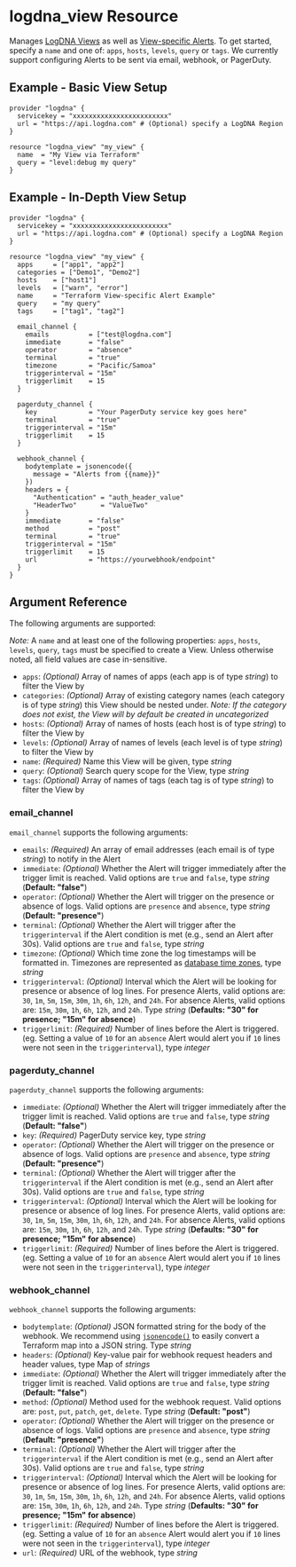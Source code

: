 # logdna_view Resource

Manages [LogDNA Views](https://docs.logdna.com/docs/views) as well as [View-specific Alerts](https://docs.logdna.com/docs/alerts#how-to-attach-an-alert-to-an-existing-view). To get started, specify a `name` and one of: `apps`, `hosts`, `levels`, `query` or `tags`. We currently support configuring Alerts to be sent via email, webhook, or PagerDuty.

## Example - Basic View Setup

```hcl
provider "logdna" {
  servicekey = "xxxxxxxxxxxxxxxxxxxxxxxx"
  url = "https://api.logdna.com" # (Optional) specify a LogDNA Region
}

resource "logdna_view" "my_view" {
  name  = "My View via Terraform"
  query = "level:debug my query"
}
```

## Example - In-Depth View Setup

```hcl
provider "logdna" {
  servicekey = "xxxxxxxxxxxxxxxxxxxxxxxx"
  url = "https://api.logdna.com" # (Optional) specify a LogDNA Region
}

resource "logdna_view" "my_view" {
  apps     = ["app1", "app2"]
  categories = ["Demo1", "Demo2"]
  hosts    = ["host1"]
  levels   = ["warn", "error"]
  name     = "Terraform View-specific Alert Example"
  query    = "my query"
  tags     = ["tag1", "tag2"]

  email_channel {
    emails          = ["test@logdna.com"]
    immediate       = "false"
    operator        = "absence"
    terminal        = "true"
    timezone        = "Pacific/Samoa"
    triggerinterval = "15m"
    triggerlimit    = 15
  }
  
  pagerduty_channel {
    key             = "Your PagerDuty service key goes here"
    terminal        = "true"
    triggerinterval = "15m"
    triggerlimit    = 15
  }

  webhook_channel {
    bodytemplate = jsonencode({
      message = "Alerts from {{name}}"
    })
    headers = {
      "Authentication" = "auth_header_value"
      "HeaderTwo"      = "ValueTwo"
    }
    immediate       = "false"
    method          = "post"
    terminal        = "true"
    triggerinterval = "15m"
    triggerlimit    = 15
    url             = "https://yourwebhook/endpoint"
  }
}
```

## Argument Reference

The following arguments are supported:

_Note:_ A `name` and at least one of the following properties: `apps`, `hosts`, `levels`, `query`, `tags` must be specified to create a View. Unless otherwise noted, all field values are case in-sensitive.
- `apps`: _(Optional)_ Array of names of apps (each app is of type _string_) to filter the View by
- `categories`: _(Optional)_ Array of existing category names (each category is of type _string_) this View should be nested under. _Note: If the category does not exist, the View will by default be created in uncategorized_
- `hosts`: _(Optional)_ Array of names of hosts (each host is of type _string_) to filter the View by
- `levels`: _(Optional)_ Array of names of levels (each level is of type _string_) to filter the View by
- `name`: _(Required)_ Name this View will be given, type _string_
- `query`: _(Optional)_  Search query scope for the View, type _string_
- `tags`: _(Optional)_ Array of names of tags (each tag is of type _string_) to filter the View by

### email_channel

`email_channel` supports the following arguments:

- `emails`: _(Required)_ An array of email addresses (each email is of type _string_) to notify in the Alert
- `immediate`: _(Optional)_ Whether the Alert will trigger immediately after the trigger limit is reached. Valid options are `true` and `false`, type _string_ (**Default: "false"**)
- `operator`: _(Optional)_ Whether the Alert will trigger on the presence or absence of logs. Valid options are `presence` and `absence`, type _string_ (**Default: "presence"**)
- `terminal`: _(Optional)_ Whether the Alert will trigger after the `triggerinterval` if the Alert condition is met (e.g., send an Alert after 30s). Valid options are `true` and `false`, type _string_
- `timezone`: _(Optional)_ Which time zone the log timestamps will be formatted in. Timezones are represented as [database time zones](https://en.wikipedia.org/wiki/List_of_tz_database_time_zones), type _string_
- `triggerinterval`: _(Optional)_ Interval which the Alert will be looking for presence or absence of log lines. For presence Alerts, valid options are: `30`, `1m`, `5m`, `15m`, `30m`, `1h`, `6h`, `12h`, and `24h`. For absence Alerts, valid options are: `15m`, `30m`, `1h`, `6h`, `12h`, and `24h`. Type _string_ (**Defaults: "30" for presence; "15m" for absence**)
- `triggerlimit`: _(Required)_ Number of lines before the Alert is triggered. (eg. Setting a value of `10` for an `absence` Alert would alert you if `10` lines were not seen in the `triggerinterval`), type _integer_

### pagerduty_channel

`pagerduty_channel` supports the following arguments:

- `immediate`: _(Optional)_ Whether the Alert will trigger immediately after the trigger limit is reached. Valid options are `true` and `false`, type _string_ (**Default: "false"**)
- `key`: _(Required)_ PagerDuty service key, type _string_
- `operator`: _(Optional)_ Whether the Alert will trigger on the presence or absence of logs. Valid options are `presence` and `absence`, type _string_ (**Default: "presence"**)
- `terminal`: _(Optional)_ Whether the Alert will trigger after the `triggerinterval` if the Alert condition is met (e.g., send an Alert after 30s). Valid options are `true` and `false`, type _string_
- `triggerinterval`: _(Optional)_ Interval which the Alert will be looking for presence or absence of log lines. For presence Alerts, valid options are: `30`, `1m`, `5m`, `15m`, `30m`, `1h`, `6h`, `12h`, and `24h`. For absence Alerts, valid options are: `15m`, `30m`, `1h`, `6h`, `12h`, and `24h`. Type _string_ (**Defaults: "30" for presence; "15m" for absence**)
- `triggerlimit`: _(Required)_ Number of lines before the Alert is triggered. (eg. Setting a value of `10` for an `absence` Alert would alert you if `10` lines were not seen in the `triggerinterval`), type _integer_

### webhook_channel

`webhook_channel` supports the following arguments:

- `bodytemplate`: _(Optional)_ JSON formatted string for the body of the webhook. We recommend using [`jsonencode()`](https://www.terraform.io/docs/configuration/functions/jsonencode.html) to easily convert a Terraform map into a JSON string. Type _string_
- `headers`: _(Optional)_ Key-value pair for webhook request headers and header values, type Map of _strings_
- `immediate`: _(Optional)_ Whether the Alert will trigger immediately after the trigger limit is reached. Valid options are `true` and `false`, type _string_ (**Default: "false"**)
- `method`: _(Optional)_ Method used for the webhook request. Valid options are: `post`, `put`, `patch`, `get`, `delete`. Type _string_ (**Default: "post"**)
- `operator`: _(Optional)_ Whether the Alert will trigger on the presence or absence of logs. Valid options are `presence` and `absence`, type _string_ (**Default: "presence"**)
- `terminal`: _(Optional)_ Whether the Alert will trigger after the `triggerinterval` if the Alert condition is met (e.g., send an Alert after 30s). Valid options are `true` and `false`, type _string_
- `triggerinterval`: _(Optional)_ Interval which the Alert will be looking for presence or absence of log lines. For presence Alerts, valid options are: `30`, `1m`, `5m`, `15m`, `30m`, `1h`, `6h`, `12h`, and `24h`. For absence Alerts, valid options are: `15m`, `30m`, `1h`, `6h`, `12h`, and `24h`. Type _string_ (**Defaults: "30" for presence; "15m" for absence**)
- `triggerlimit`: _(Required)_ Number of lines before the Alert is triggered. (eg. Setting a value of `10` for an `absence` Alert would alert you if `10` lines were not seen in the `triggerinterval`), type _integer_
- `url`: _(Required)_ URL of the webhook, type _string_

